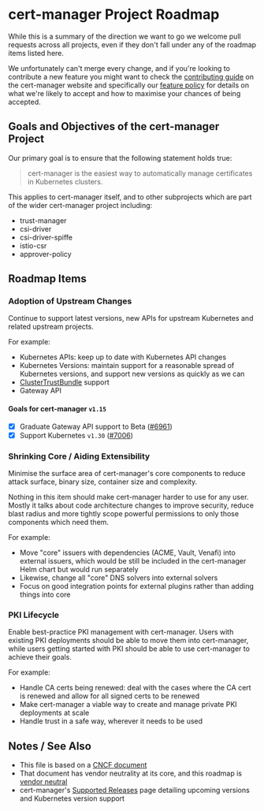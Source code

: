 # cert-manager Project Roadmap


While this is a summary of the direction we want to go we welcome pull requests across all projects, even if they don't
fall under any of the roadmap items listed here.

We unfortunately can't merge every change, and if you're looking to contribute a new feature you might want to
check the [contributing guide](https://cert-manager.io/docs/contributing/) on the cert-manager website and specifically
our [feature policy](https://cert-manager.io/docs/contributing/policy/) for details on what we're likely to accept and
how to maximise your chances of being accepted.

## Goals and Objectives of the cert-manager Project

Our primary goal is to ensure that the following statement holds true:

> cert-manager is the easiest way to automatically manage certificates in Kubernetes clusters.

This applies to cert-manager itself, and to other subprojects which are part of the wider cert-manager project
including:

- trust-manager
- csi-driver
- csi-driver-spiffe
- istio-csr
- approver-policy

## Roadmap Items

### Adoption of Upstream Changes

Continue to support latest versions, new APIs for upstream Kubernetes and related upstream projects.

For example:

- Kubernetes APIs: keep up to date with Kubernetes API changes
- Kubernetes Versions: maintain support for a reasonable spread of Kubernetes versions, and support new versions as quickly as we can
- [ClusterTrustBundle](https://kubernetes.io/docs/reference/generated/kubernetes-api/v1.29/#clustertrustbundle-v1alpha1-certificates-k8s-io) support
- Gateway API

#### Goals for cert-manager `v1.15`

- [x] Graduate Gateway API support to Beta ([#6961](https://github.com/cert-manager/cert-manager/pull/6961))
- [x] Support Kubernetes `v1.30` ([#7006](https://github.com/cert-manager/cert-manager/issues/7006))

### Shrinking Core / Aiding Extensibility

Minimise the surface area of cert-manager's core components to reduce attack surface, binary size, container size and complexity.

Nothing in this item should make cert-manager harder to use for any user. Mostly it talks about code architecture changes to improve
security, reduce blast radius and more tightly scope powerful permissions to only those components which need them.

For example:

- Move "core" issuers with dependencies (ACME, Vault, Venafi) into external issuers, which would be still be included in the cert-manager Helm chart but would run separately
- Likewise, change all "core" DNS solvers into external solvers
- Focus on good integration points for external plugins rather than adding things into core

### PKI Lifecycle

Enable best-practice PKI management with cert-manager. Users with existing PKI deployments should be able to move them into cert-manager, while
users getting started with PKI should be able to use cert-manager to achieve their goals.

For example:

- Handle CA certs being renewed: deal with the cases where the CA cert is renewed and allow for all signed certs to be renewed
- Make cert-manager a viable way to create and manage private PKI deployments at scale
- Handle trust in a safe way, wherever it needs to be used

## Notes / See Also

- This file is based on a [CNCF document](https://contribute.cncf.io/maintainers/community/contributor-growth-framework/open-source-roadmaps)
- That document has vendor neutrality at its core, and this roadmap is [vendor neutral](https://contribute.cncf.io/maintainers/community/vendor-neutrality/)
- cert-manager's [Supported Releases](https://cert-manager.io/docs/releases/) page detailing upcoming versions and Kubernetes version support
